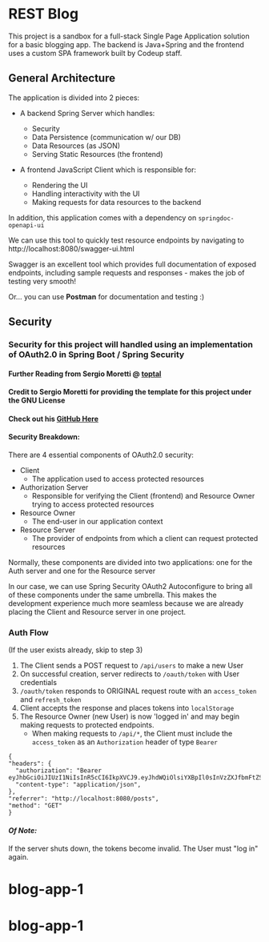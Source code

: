 # REST Blog

This project is a sandbox for a full-stack Single Page Application solution for a basic blogging app. The backend is Java+Spring and the frontend uses a custom SPA framework built by Codeup staff.

## General Architecture

The application is divided into 2 pieces:

- A backend Spring Server which handles:
    - Security
  - Data Persistence (communication w/ our DB)
  - Data Resources (as JSON)
  - Serving Static Resources (the frontend)
    
- A frontend JavaScript Client which is responsible for:
    - Rendering the UI
    - Handling interactivity with the UI
    - Making requests for data resources to the backend
    
In addition, this application comes with a dependency on ```springdoc-openapi-ui```

We can use this tool to quickly test resource endpoints by navigating to http://localhost:8080/swagger-ui.html

Swagger is an excellent tool which provides full documentation of exposed endpoints, including sample requests and responses - makes the job of testing very smooth! 

Or... you can use **Postman** for documentation and testing :)

## Security
### Security for this project will handled using an implementation of OAuth2.0 in Spring Boot / Spring Security
#### Further Reading from Sergio Moretti @ [toptal](https://www.toptal.com/spring/spring-boot-oauth2-jwt-rest-protection)

#### Credit to Sergio Moretti for providing the template for this project under the GNU License
#### Check out his [GitHub Here](https://github.com/sermore)

#### Security Breakdown:

There are 4 essential components of OAuth2.0 security:

- Client
  - The application used to access protected resources
- Authorization Server
  - Responsible for verifying the Client (frontend) 
    and Resource Owner trying to access protected resources
- Resource Owner
  - The end-user in our application context
- Resource Server
    - The provider of endpoints from which a client can request protected resources

Normally, these components are divided into two applications: one for the Auth server and one for the Resource server

In our case, we can use Spring Security OAuth2 Autoconfigure to bring all of these components under the same umbrella.
This makes the development experience much more seamless because we are already placing the Client and Resource server in one project.

### Auth Flow

(If the user exists already, skip to step 3)
1. The Client sends a POST request to ```/api/users``` to make a new User
2. On successful creation, server redirects to ```/oauth/token``` with User credentials
3. ```/oauth/token``` responds to ORIGINAL request route with an ```access_token``` and ```refresh_token```
4. Client accepts the response and places tokens into ```localStorage```
5. The Resource Owner (new User) is now 'logged in' and may begin making requests to protected endpoints.
    - When making requests to ```/api/*```, the Client must include the ```access_token``` as an ```Authorization``` header of type ``Bearer``
  ```
  {
  "headers": {
    "authorization": "Bearer eyJhbGciOiJIUzI1NiIsInR5cCI6IkpXVCJ9.eyJhdWQiOlsiYXBpIl0sInVzZXJfbmFtZSI6InNhbXVlbEBjb2RldXAuY29tIiwic2NvcGUiOlsicmVhZCIsIndyaXRlIl0sImV4cCI6MTYyNzEwMzU3OSwiYXV0aG9yaXRpZXMiOlsiVVNFUiJdLCJqdGkiOiJhYTFiZGE5MS0zZjAxLTQ4YzMtYmNiNC03MzYyZTkwMWJlMzQiLCJjbGllbnRfaWQiOiJyZXN0LWJsb2ctY2xpZW50In0.gmEVUs2xYgmCGxVc7IYPC0Lhw5LUuiAQVjLQD_UrOpA",
    "content-type": "application/json",
  },
  "referrer": "http://localhost:8080/posts",
  "method": "GET"
}
```

#### ***Of Note:*** 
If the server shuts down, the tokens become invalid. The User must "log in" again.

# blog-app-1
# blog-app-1
